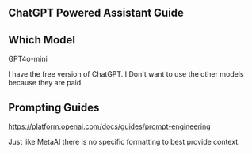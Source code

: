 ## ChatGPT Powered Assistant Guide

## Which Model

GPT4o-mini

I have the free version of ChatGPT.
I Don't want to use the other models because they are paid.

## Prompting Guides

https://platform.openai.com/docs/guides/prompt-engineering

Just like MetaAI there is no specific formatting to best provide context.